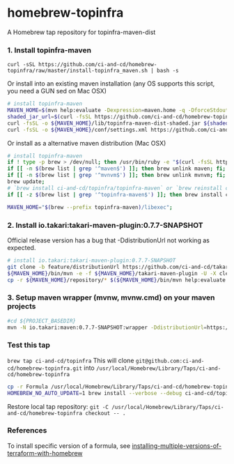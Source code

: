 # homebrew-topinfra
A Homebrew tap repository for topinfra-maven-dist


### 1. Install topinfra-maven

`curl -sSL https://github.com/ci-and-cd/homebrew-topinfra/raw/master/install-topinfra_maven.sh | bash -s`

Or install into an existing maven installation (any OS supports this script, you need a GUN sed on Mac OSX)

```bash
# install topinfra-maven
MAVEN_HOME=$(mvn help:evaluate -Dexpression=maven.home -q -DforceStdout);
shaded_jar_url=$(curl -fsSL https://github.com/ci-and-cd/homebrew-topinfra/raw/master/Formula/topinfra-maven.rb | grep -E '\s+url\s+"[^"]+"' | sed -E 's#\s*url "(.+).zip"#\1-shaded.jar#');
curl -fsSL -o ${MAVEN_HOME}/lib/topinfra-maven-dist-shaded.jar ${shaded_jar_url};
curl -fsSL -o ${MAVEN_HOME}/conf/settings.xml https://github.com/ci-and-cd/topinfra-maven/raw/develop/topinfra-maven-dist/src/main/assembly/settings.xml;
```

Or install as a alternative maven distribution (Mac OSX)

```bash
# install topinfra-maven
if ! type -p brew > /dev/null; then /usr/bin/ruby -e "$(curl -fsSL https://raw.githubusercontent.com/Homebrew/install/master/install)"; fi;
if [[ -n $(brew list | grep '^maven$') ]]; then brew unlink maven; fi;
if [[ -n $(brew list | grep '^mvnvm$') ]]; then brew unlink mvnvm; fi;
brew update;
# `brew install ci-and-cd/topinfra/topinfra-maven` or `brew reinstall ci-and-cd/topinfra/topinfra-maven` to re-install snapshot versions
if [[ -z $(brew list | grep '^topinfra-maven$') ]]; then brew install ci-and-cd/topinfra/topinfra-maven; else brew reinstall ci-and-cd/topinfra/topinfra-maven; fi;

MAVEN_HOME="$(brew --prefix topinfra-maven)/libexec";
```


### 2. Install io.takari:takari-maven-plugin:0.7.7-SNAPSHOT

Official release version has a bug that -DdistributionUrl not working as expected.

```bash
# install io.takari:takari-maven-plugin:0.7.7-SNAPSHOT
git clone -b feature/distributionUrl https://github.com/ci-and-cd/takari-maven-plugin.git ${MAVEN_HOME}/takari-maven-plugin;
${MAVEN_HOME}/bin/mvn -e -f ${MAVEN_HOME}/takari-maven-plugin -U -X clean install -Dmaven.repo.local=${MAVEN_HOME}/repository;
cp -r ${MAVEN_HOME}/repository/* $(${MAVEN_HOME}/bin/mvn help:evaluate -Dexpression=settings.localRepository -q -DforceStdout)/;
```


### 3. Setup maven wrapper (mvnw, mvnw.cmd) on your maven projects

```bash
#cd ${PROJECT_BASEDIR}
mvn -N io.takari:maven:0.7.7-SNAPSHOT:wrapper -DdistributionUrl=https://oss.sonatype.org/content/repositories/snapshots/top/infra/maven/topinfra-maven-dist/0.0.1-SNAPSHOT/topinfra-maven-dist-0.0.1-20190707.162430-19.zip
```


### Test this tap

`brew tap ci-and-cd/topinfra`
This will clone `git@github.com:ci-and-cd/homebrew-topinfra.git` into `/usr/local/Homebrew/Library/Taps/ci-and-cd/homebrew-topinfra`

```bash
cp -r Formula /usr/local/Homebrew/Library/Taps/ci-and-cd/homebrew-topinfra/
HOMEBREW_NO_AUTO_UPDATE=1 brew install --verbose --debug ci-and-cd/topinfra/topinfra-maven
```

Restore local tap repository: `git -C /usr/local/Homebrew/Library/Taps/ci-and-cd/homebrew-topinfra checkout -- .`


### References

To install specific version of a formula, see 
[installing-multiple-versions-of-terraform-with-homebrew](https://blog.gruntwork.io/installing-multiple-versions-of-terraform-with-homebrew-899f6d124ff9)
